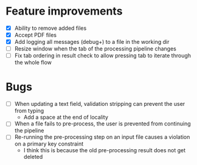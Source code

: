 # Feature improvements
- [X] Ability to remove added files
- [X] Accept PDF files
- [X] Add logging all messages (debug+) to a file in the working dir
- [ ] Resize window when the tab of the processing pipeline changes
- [ ] Fix tab ordering in result check to allow pressing tab to iterate through the whole flow

# Bugs
- [ ] When updating a text field, validation stripping can prevent the user from typing
  - Add a space at the end of locality
- [ ] When a file fails to pre-process, the user is prevented from continuing the pipeline
- [ ] Re-running the pre-processing step on an input file causes a violation on a primary key constraint
  - I think this is because the old pre-processing result does not get deleted
